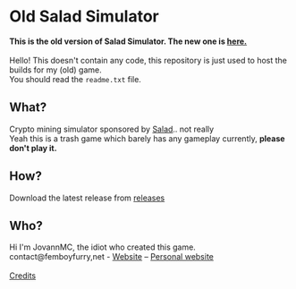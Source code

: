 # Old Salad Simulator
**This is the old version of Salad Simulator. The new one is [here.](https://github.com/JovannMC/salad-simulator/)**<br/>
<br/>
Hello! This doesn't contain any code, this repository is just used to host the builds for my (old) game.<br/>
You should read the `readme.txt` file. <br/>

## What?
Crypto mining simulator sponsored by [Salad](https://salad.com).. not really<br/>
Yeah this is a trash game which barely has any gameplay currently, **please don't play it.**<br/>

## How?
Download the latest release from [releases](https://github.com/JovannMC/old-salad-simulator/releases)

## Who?
Hi I'm JovannMC, the idiot who created this game.<br/>
contact@femboyfurry,net - [Website](https://femboyfurry.net) – [Personal website](https://jovannmc.femboyfurry.net)<br/><br/>
[Credits](CREDITS.md)
